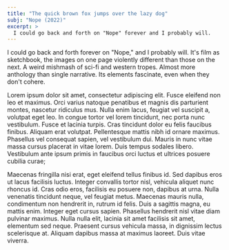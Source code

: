 ```yaml
---
title: "The quick brown fox jumps over the lazy dog" 
subj: "Nope (2022)"
excerpt: >
  I could go back and forth on "Nope" forever and I probably will.
---
```


I could go back and forth forever on "Nope," and I probably will. It's film as sketchbook, the images on one page violently different than those on the next. A weird mishmash of sci-fi and western tropes. Almost more anthology than single narrative. Its elements fascinate, even when they don't cohere. 

Lorem ipsum dolor sit amet, consectetur adipiscing elit. Fusce eleifend non leo et maximus. Orci varius natoque penatibus et magnis dis parturient montes, nascetur ridiculus mus. Nulla enim lacus, feugiat vel suscipit a, volutpat eget leo. In congue tortor vel lorem tincidunt, nec porta nunc vestibulum. Fusce et lacinia turpis. Cras tincidunt dolor eu felis faucibus finibus. Aliquam erat volutpat. Pellentesque mattis nibh id ornare maximus. Phasellus vel consequat sapien, vel vestibulum dui. Mauris in nunc vitae massa cursus placerat in vitae lorem. Duis tempus sodales libero. Vestibulum ante ipsum primis in faucibus orci luctus et ultrices posuere cubilia curae;

Maecenas fringilla nisi erat, eget eleifend tellus finibus id. Sed dapibus eros ut lacus facilisis luctus. Integer convallis tortor nisl, vehicula aliquet nunc rhoncus id. Cras odio eros, facilisis eu posuere non, dapibus at urna. Nulla venenatis tincidunt neque, vel feugiat metus. Maecenas mauris nulla, condimentum non hendrerit in, rutrum id felis. Duis a sagittis magna, eu mattis enim. Integer eget cursus sapien. Phasellus hendrerit nisl vitae diam pulvinar maximus. Nulla nulla elit, lacinia sit amet facilisis sit amet, elementum sed neque. Praesent cursus vehicula massa, in dignissim lectus scelerisque at. Aliquam dapibus massa at maximus laoreet. Duis vitae viverra.